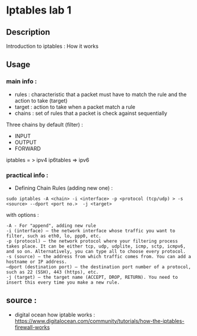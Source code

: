 # Iptables lab 1

## Description

Introduction to iptables : How it works

## Usage

### main info :

- rules : characteristic that a packet must have to match the rule and the action to take (target)
- target : action to take when a packet match a rule
- chains : set of rules that a packet is check against sequentially

Three chains by default (filter) :
- INPUT
- OUTPUT
- FORWARD

iptables = > ipv4
ip6tables => ipv6

### practical info :

- Defining Chain Rules (adding new one) : 
```
sudo iptables -A <chain> -i <interface> -p <protocol (tcp/udp) > -s <source> --dport <port no.>  -j <target>
```

with options :
```
-A - For "append", adding new rule
-i (interface) — the network interface whose traffic you want to filter, such as eth0, lo, ppp0, etc.
-p (protocol) — the network protocol where your filtering process takes place. It can be either tcp, udp, udplite, icmp, sctp, icmpv6, and so on. Alternatively, you can type all to choose every protocol.
-s (source) — the address from which traffic comes from. You can add a hostname or IP address.
–dport (destination port) — the destination port number of a protocol, such as 22 (SSH), 443 (https), etc.
-j (target) — the target name (ACCEPT, DROP, RETURN). You need to insert this every time you make a new rule.
```

## source : 

- digital ocean how iptable works : https://www.digitalocean.com/community/tutorials/how-the-iptables-firewall-works